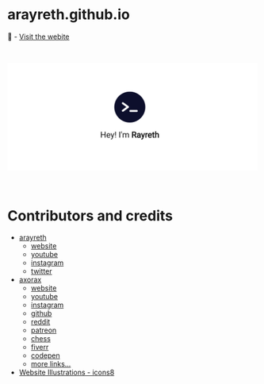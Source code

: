 # arayreth.github.io

🔗 - [Visit the webite](http://rayreth.me/)

<br>

![Website Preview Image](./images/readme/p1.png)

<br>

# Contributors and credits

- [arayreth](https://github.com/arayreth)
    * [website](https://rayreth.me/)
    * [youtube](https://www.youtube.com/rayreth)
    * [instagram](https://www.instagram.com/rayreth_hd/)
    * [twitter](https://twitter.com/rayrethyt)
- [axorax](https://github.com/axorax)
    * [website](https://axorax.tk/)
    * [youtube](https://www.youtube.com/axorax)
    * [instagram](https://www.instagram.com/axorax_/)
    * [github](https://github.com/axorax)
    * [reddit](https://www.reddit.com/user/axorax)
    * [patreon](https://www.patreon.com/axorax)
    * [chess](https://www.chess.com/member/axorax)
    * [fiverr](https://www.fiverr.com/axorax)
    * [codepen](https://codepen.io/axorax)
    * [more links...](https://github.com/axorax/socials)
- [Website Illustrations - icons8](https://icons8.com)
